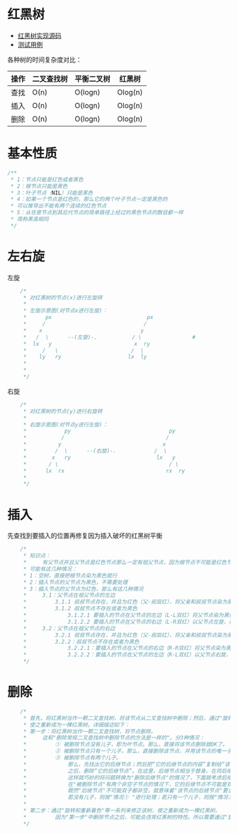 # 红黑树
- [红黑树实现源码](../../../src/main/java/cool/zzy/demo/datastructure/tree/RBTree.java)
- [测试用例](../../../src/test/java/cool/zzy/demo/datastructure/tree/RBTreeTest.java)

各种树的时间复杂度对比：

| 操作 | 二叉查找树 | 平衡二叉树 | 红黑树 |
| ---- | -------- | -------- | ----- |
| 查找 | O(n) | O(logn) | Olog(n) |
| 插入 |	O(n) | O(logn) | Olog(n) |
| 删除 |	O(n) | O(logn) | Olog(n) |

# 基本性质
```java
/**
 * 1：节点只能是红色或者黑色
 * 2：根节点只能是黑色
 * 3：叶子节点（NIL）只能是黑色
 * 4：如果一个节点是红色的，那么它的两个叶子节点一定是黑色的
 * 可以推导出不能有两个连续的红色节点
 * 5：从任意节点到其后代节点的简单路径上经过的黑色节点的数目都一样
 * 简称黑高相同
 */
```
# 左右旋
左旋
```java
    /*
     * 对红黑树的节点(x)进行左旋转
     *
     * 左旋示意图(对节点x进行左旋)：
     *      px                              px
     *     /                               /
     *    x                               y
     *   /  \      --(左旋)-.           / \                #
     *  lx   y                          x  ry
     *     /   \                       /  \
     *    ly   ry                     lx  ly
     *
     *
     */
```
右旋
```java
    /*
     * 对红黑树的节点(y)进行右旋转
     *
     * 右旋示意图(对节点y进行左旋)：
     *            py                               py
     *           /                                /
     *          y                                x
     *         /  \      --(右旋)-.            /  \                     #
     *        x   ry                           lx   y
     *       / \                                   / \                   #
     *      lx  rx                                rx  ry
     *
     */
```

# 插入
先查找到要插入的位置再修复因为插入破坏的红黑树平衡
```java
    /*
     * 知识点：
     *     有父节点并且父节点是红色节点那么一定有祖父节点，因为根节点不可能是红色节点。
     * 可能有这几种情况：
     * 1：空树，直接把根节点染为黑色就行
     * 2：插入节点的父节点为黑色，不需要处理
     * 3：插入节点的父节点为红色，那么有这几种情况
     *     3.1：父节点在祖父节点的左边
     *         3.1.1 叔叔节点存在，并且为红色（父-叔双红），将父亲和叔叔节点染为黑色，将祖父节点染为红色，再把祖父节点当做当前节点递归
     *         3.1.2 叔叔节点不存在或者为黑色
     *             3.1.2.1 要插入的节点在父节点的左边（L-L双红）将父节点染为黑色，将祖父节点染为红色，以祖父节点右旋
     *             3.1.2.2 要插入的节点在父节点的右边（L-R双红）以父节点左旋，形成L-L双红，再把父节点当做当前节点递归
     *     3.2：父节点在祖父节点的右边
     *         3.2.1 叔叔节点存在，并且为红色（父-叔双红），将父亲和叔叔节点染为黑色，将祖父节点染为红色，再把祖父节点当做当前节点递归
     *         3.2.2：叔叔节点不存在或者为黑色
     *             3.2.2.1：要插入的节点在父节点的右边（R-R双红）将父节点染为黑色，将祖父节点染为红色，以祖父节点左旋
     *             3.2.2.2：要插入的节点在父节点的左边（R-L双红）以父节点右旋，形成R-R双红，再把父节点当做当前节点递归
     */
```
# 删除
```java
    /*
     * 首先，将红黑树当作一颗二叉查找树，将该节点从二叉查找树中删除；然后，通过"旋转和重新着色"等一系列来修正该树，
     * 使之重新成为一棵红黑树。详细描述如下：
     * 第一步：将红黑树当作一颗二叉查找树，将节点删除。
     *     这和"删除常规二叉查找树中删除节点的方法是一样的"。分3种情况：
     *         ① 被删除节点没有儿子，即为叶节点。那么，直接将该节点删除就OK了。
     *         ② 被删除节点只有一个儿子。那么，直接删除该节点，并用该节点的唯一子节点顶替它的位置。
     *         ③ 被删除节点有两个儿子。
     *             那么，先找出它的后继节点；然后把“它的后继节点的内容”复制给“该节点的内容”；
     *             之后，删除“它的后继节点”。在这里，后继节点相当于替身，在将后继节点的内容复制给"被删除节点"之后，再将后继节点删除。
     *             这样就巧妙的将问题转换为"删除后继节点"的情况了，下面就考虑后继节点。
     *             在"被删除节点"有两个非空子节点的情况下，它的后继节点不可能是双子非空。
     *             既然"后继节点"不可能双子都非空，就意味着"该节点的后继节点"要么没有儿子，要么只有一个儿子。
     *             若没有儿子，则按"情况① "进行处理；若只有一个儿子，则按"情况② "进行处理。
     *
     * 第二步：通过"旋转和重新着色"等一系列来修正该树，使之重新成为一棵红黑树。
     *         因为"第一步"中删除节点之后，可能会违背红黑树的特性。所以需要通过"旋转和重新着色"来修正该树，使之重新成为一棵红黑树。
     */
```